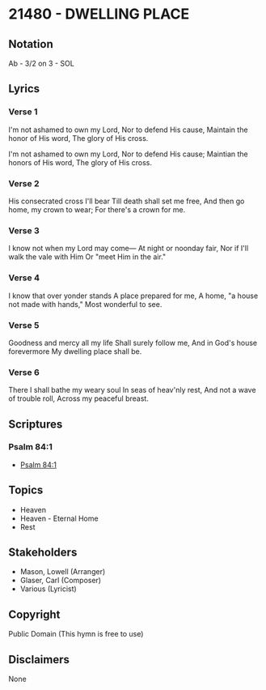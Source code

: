 # 21480 - DWELLING PLACE

## Notation

Ab - 3/2 on 3 - SOL

## Lyrics

### Verse 1

I'm not ashamed to own my Lord, Nor to defend His cause, Maintain the honor of His word, The glory of His cross.



















I'm not ashamed to own my Lord, Nor to defend His cause; Maintian the honors of His word, The glory of His cross.

### Verse 2

His consecrated cross I'll bear Till death shall set me free, And then go home, my crown to wear; For there's a crown for me.

### Verse 3

I know not when my Lord may come— At night or noonday fair, Nor if I'll walk the vale with Him Or "meet Him in the air."

### Verse 4

I know that over yonder stands A place prepared for me, A home, "a house not made with hands," Most wonderful to see.

### Verse 5

Goodness and mercy all my life Shall surely follow me, And in God's house forevermore My dwelling place shall be.

### Verse 6

There I shall bathe my weary soul In seas of heav'nly rest, And not a wave of trouble roll, Across my peaceful breast.


## Scriptures

### Psalm 84:1

- [Psalm 84:1](https://www.biblegateway.com/passage/?search=Psalm%2084%3A1)


## Topics

- Heaven
- Heaven - Eternal Home
- Rest

## Stakeholders

- Mason, Lowell (Arranger)
- Glaser, Carl (Composer)
- Various (Lyricist)

## Copyright

Public Domain
(This hymn is free to use)

## Disclaimers

None

